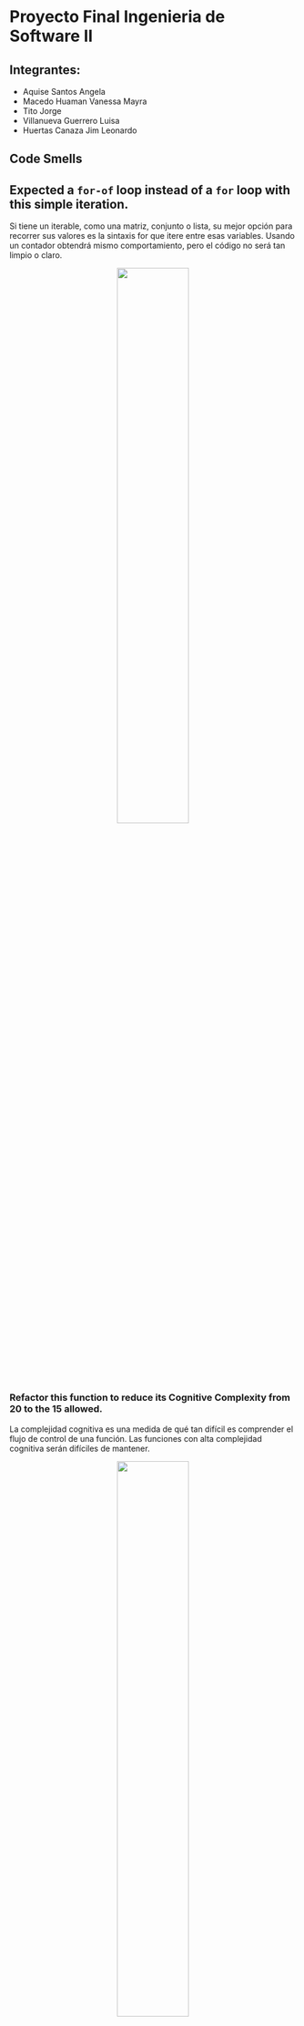 

# Proyecto Final Ingenieria de Software II
## Integrantes:

- Aquise Santos Angela 
- Macedo Huaman Vanessa Mayra
- Tito Jorge
- Villanueva Guerrero Luisa
- Huertas Canaza Jim Leonardo


## Code Smells
## Expected a `for-of` loop instead of a `for` loop with this simple iteration.
Si tiene un iterable, como una matriz, conjunto o lista, su mejor opción para recorrer sus valores es la sintaxis for que itere entre esas variables. Usando un contador obtendrá mismo comportamiento, pero el código no será tan limpio o claro.

<p align="center">
    <img src="/readme_img/smell1.png" width="50%">
</p>

### Refactor this function to reduce its Cognitive Complexity from 20 to the 15 allowed.
La complejidad cognitiva es una medida de qué tan difícil es comprender el flujo de control de una función. Las funciones con alta complejidad cognitiva serán difíciles de mantener.
<p align="center">
    <img src="/readme_img/smell2.png" width="50%">
</p>
<p align="center">
    <img src="/readme_img/smell2_2.png" width="50%">
</p>


## Refactoring code smells
### Expected a `for-of` loop instead of a `for` loop with this simple iteration.

<p align="center">
    <img src="/readme_img/factorin1.png" width="50%">
</p>


### COMPOSING METHODS:  5. Introduce Explaining Variable
before
<p align="center">
    <img src="/imageRefactorization/event_before.png"width="50%">
</p>
after
<p align="center">
    <img src="/imageRefactorization/event_After.png" width="50%">
</p>

### FUNCTIONS SHOULD NOT BE EMPTY
Hay varias razones para que una función no tenga un cuerpo de función:
- Es una omisión involuntaria y debe corregirse para evitar un comportamiento inesperado en la producción.
- Aún no se admite, o nunca lo será. En este caso, debería lanzarse una excepción en los idiomas donde ese mecanismo está disponible.
- El método es una anulación intencionalmente en blanco. En este caso, un comentario anidado debería explicar el motivo de la anulación en blanco.

Solucion de compilacion
<p align="center">
    <img src="/readme_img/compilation_S.png">
</p>
Ejemplos:

- Before arrow function
<p align="center">
    <img src="/readme_img/itemclick.png">
</p>

- After arrow function
<p align="center">
    <img src="/readme_img/itemclick_S.png">
</p>

- Before method
<p align="center">
    <img src="/readme_img/settitle.png">
</p>

- After method
<p align="center">
    <img src="/readme_img/settitle_S.png">
</p>


## [Pipeline de CI/CD](jenkinsfile)

#### Requisitos

:heavy_check_mark: Jenkins Plugins
* [PipeLine](https://plugins.jenkins.io/workflow-aggregator/)
* [Jenkins NodeJS plugin v14.8](https://plugins.jenkins.io/git-parameter/)
* [Jenkins BlueOcean](https://plugins.jenkins.io/blueocean/)
* [Git Parameter](https://plugins.jenkins.io/git-parameter/)
* [SonarQube Scanner](https://plugins.jenkins.io/sonar/)

:heavy_check_mark: SonarQube

:heavy_check_mark: SonarScanner

### Pipeline Blue Ocean wiew

<img src="report-screenshots/pipeline-graph-report.png" width="50%">

### Reporte Sonar Scanner

<img src="report-screenshots/sonnar-scanner-report.png" width="50%">

# Construccion Automatica
Para la construcción automática nos apoyaremos en **Webpack**.

## Instalación
Seguiremos los siguientes pasos para la instalacion de Webpack y las dependencias necesarias para el proyecto.
```
mkdir x-spreadsheet && cd x-spreadsheet
npm init -y
npm install webpack webpack-cli --save-dev

mkdir dist src
touch webpack.config.js


npm install --save-dev file-loader css-loader file-loader
npm install --save-dev html-webpack-plugin
npm install --save-dev clean-webpack-plugin
npm install --save-dev webpack-dev-server
npm install --save-dev webpack-merge

# less
npm install less --save-dev
npm install less-loader --save-dev

npm install eslint --save-dev
./node_modules/.bin/eslint --init # airbnb


# test mocha
npm install --save-dev mocha

# babel
npm install --save-dev babel-loader babel-core babel-preset-env
# for macha
npm install --save-dev babel-register
# npm install --save-dev babel-plugin-transform-runtime
# npm install --save babel-runtime
```
## Configuración
En el archivo **package.json** añadimos el *script* correspondiente para poder ejecutar la construccion automatica .
- dev (Para el modo de desarrollo)
- build (Para el modo de produccion)

```
"scripts": {
	"dev": "webpack-dev-server --open --config build/webpack.dev.js",
    "build": "webpack --config build/webpack.prod.js",
}
```
## Ejecución
Para la construcción automática  del modo de desarrollo usamos el comando :

```
npm run dev

```
Para la construcción automática  del modo de produccion usamos el comando :

```
npm run build

```
 <p align="center">
    <img src="/readme_img/build.jpeg">
</p>

# Pruebas Unitarias


Para las pruebas unitarias xUnit usaremos **Mocha**  y  **Chai**. 

## Instalación
Instalamos Mocha, Chai y plugins para la conexión HTTP.

```
npm install --save-dev mocha chai chai-http
```
## Configuración
En el archivo **package.json** añadimos el *script* correspondiente para poder ejecutar la pruebas unitarias .
```
"scripts": {
	"test": "nyc ./node_modules/mocha/bin/mocha --require @babel/register --recursive test"
}
```
Creamos una carpeta llamada test para alojar los archivos que contendran las pruebas, trabajaremos sobre los archivos:
- formula_test.js
- format_test.js
- alphabet_test.js


## Formulas (formula_test.js)
Se realizaron pruebas unitarias xUnit para evaluar el funcionamientos de las formulas contenidas en el proyecto como:
- SUM
- AVERAGE
- MAX
- MIN
- IF
- AND
- OR
- CONCAT
 <p align="center">
    <img src="/readme_img/formula_test.png">
</p>

## Formato (formato_test.js)
Se realizaron pruebas unitarias xUnit para evaluar el funcionamientos de las funciones contenidas en el proyecto como:
- Percent
- Number
- USD
- EUR
- RMB
- Normal
- Text
 <p align="center">
    <img src="/readme_img/formato_test.png">
</p>

## Formato (alphabet_test.js)
Se realizaron pruebas unitarias xUnit para evaluar el funcionamientos de las funciones contenidas en el proyecto como:
- Index_At
- String_At

> Index_At

<p align="center">
    <img src="/readme_img/Alfabeto_test.png">
</p>

> String_At

<p align="center">
    <img src="/readme_img/Alfabeto_test2.png">
</p>

## Casos de Prueba
<p align="center">
    <img src="/readme_img/cases.png">
</p>

# Prueba de Seguridad - Owasp Zap

- Atacamos el proyecto utilizando Owasp Zap
<p align="center">
    <img src="readme_img/Prueba_de_Seguridad.png">
</p>

## Riesgo de la Pagina

<p align="center">
    <img src="readme_img/Riesgo_de_la_Pagina.png">
</p>

## Reporte de las Alertas Obtenidas

<p align="center">
    <img src="readme_img/Alertas.png">
</p>

## Tipo de Riesgos de las Alertas

<p align="center">
    <img src="readme_img/Tipos_de_Riesgo.png">
</p>

## Analizamos las Alertas
### CSP: Wildcard Directive (Riesgo Medio)
- The following directives either allow wildcard sources (or ancestors), are not defined, or are overly broadly defined:

frame-ancestors, form-action

- The directive(s): frame-ancestors, form-action are among the directives that do not fallback to default-src, missing/excluding them is the same as allowing anything.

### X-Frame-Options Header Not Set (Riesgo Medio)
- El encabezado X-Frame-Options no se incluye en la respuesta HTTP para proteger contra ataques 'ClickJacking'.

### El servidor divulga información mediante un campo(s) de encabezado de respuesta HTTP ''''X-Powered-By'''' (Riesgo Bajo)
- El servidor de la web/aplicación está divulgando información mediante uno o más encabezados de respuesta HTTP ''''X-Powered-By''''. El acceso a tal información podría facilitarle a los atacantes la identificación de otros marcos/componentes de los que su aplicación web depende y las vulnerabilidades a las que pueden estar sujetos tales componentes.

### X-Content-Type-Options Header Missing (Riesgo Bajo)
- El encabezado Anti-MIME-Sniffing X-Content-Type-Options no se estableció en 'nosniff'. Esto permite que las versiones anteriores de Internet Explorer y Chrome realicen un rastreo de MIME en el cuerpo de la respuesta, lo que podría hacer que el cuerpo de la respuesta se interprete y muestre como un tipo de contenido distinto del tipo de contenido declarado. Las versiones actuales (principios de 2014) y heredadas de Firefox usarán el tipo de contenido declarado (si se establece uno), en lugar de realizar un rastreo de MIME.

### Divulgación de la marca de hora - Unix (Riesgo Bajo)
- Una marca de tiempo ha sido divulgada por el servidor de la aplicación/el navegador - Unix

## Posibles Soluciones de cada Alerta

### CSP: Wildcard Directive (Riesgo Medio)
- Asegúrese de que su servidor web, servidor de aplicaciones, equilibrador de carga, etc. Esté configurado correctamente para establecer el encabezado Content-Security-Policy.

### X-Frame-Options Header Not Set (Riesgo Medio)
- La mayoría de los navegadores web modernos admiten el encabezado HTTP X-Frame-Options. Asegúrese de que esté configurado en todas las páginas web devueltas por su sitio (si espera que la página esté enmarcada solo por páginas en su servidor (por ejemplo, es parte de un FRAMESET), entonces querrá usar SAMEORIGIN; de lo contrario, si nunca espera la página para ser enmarcado, debe usar DENY. Alternativamente, considere implementar la directiva "frame-ancestors" de la Política de seguridad de contenido.

### El servidor divulga información mediante un campo(s) de encabezado de respuesta HTTP ''''X-Powered-By'''' (Riesgo Bajo)
- Asegúrese que su servidor web, servidor de aplicación, equilibrador de carga, etc. está configurado para suprimir encabezados ''''X-Powered-By".

### X-Content-Type-Options Header Missing (Riesgo Bajo)
- Asegúrese de que la aplicación / servidor web establezca el encabezado Content-Type de manera adecuada y que establezca el encabezado X-Content-Type-Options en 'nosniff' para todas las páginas web.

- Si es posible, asegúrese de que el usuario final utilice un navegador web moderno y que cumpla con los estándares que no realice el rastreo de MIME en absoluto, o que pueda ser dirigido por la aplicación web / servidor web para que no realice el rastreo de MIME.

### Divulgación de la marca de hora - Unix (Riesgo Bajo)
- Confirmar manualmente que los datos de marca de hora no son sensibles, y que los datos no pueden ser agregados a patrones explotables de divulgación.



# Pruebas de rendimiento JMeter

## Planificación de Casos de Prueba:
Se planea probar funcionalidades del proyecto corriendo en localhost:8080 para poder ver la reaccion de su rendimiento:
- Modificadores y Borradores de texto
- Eliminar, agregar y editar Filas
- Eliminar, agregar y editar Columnas
- Modificares de Celdas (color, tamaño, combinacion, etc).
En donde se evaluará su rendimiento.

| #TC | Escenario de prueba | Usuarios | Rampas  |  Agentes  |
| :---: |     :---:        |   :---:   |  :---:  |  :---:    |
|  TC_1 |  Modificar texto  |     5    |  5s     |     2     |
|  TC_2 |  Modificar Filas  |     5    |  5s     |     2     |
|  TC_3 |  Modificar Columnas |   5    |  5s     |     2     |
|  TC_4 |  Modificar Celdas  |   5     |  5s     |     2     |

## Creacion de Tests - JMeter
<p align="center">
    <img src="readme_img/jmeter_tests.png" width="50%">
</p>

## Resultados de los test - JMeter
Se corre el programa teniendo como resultados

- Tiempo de demora de la ejecucion del test:
<p align="center">
    <img src="readme_img/jmeter_tests_2.png" >
</p>

- BlazeMeter:
<p align="center">
    <img src="readme_img/jmeter_tests_2.png" width="50%">
</p>

-Test Results:
<p align="center">
    <img src="readme_img/jmeter_results_1.png" width="50%" >
</p>

<p align="center">
    <img src="readme_img/jmeter_results_2.png" width="50%">
</p>





